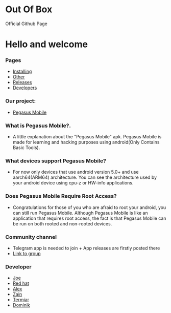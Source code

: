 # Out Of Box
Official Github Page


# Hello and welcome

### Pages
* [Installing](pegasus.html)
* [Other](#)
* [Releases](#)
* [Developers](#)

### Our project:
* [Pegasus Mobile](#)

### What is Pegasus Mobile?.
* A little explanation about the "Pegasus Mobile" apk.
Pegasus Mobile is made for learning and hacking purposes using android(Only Contains Basic Tools).

### What devices support Pegasus Mobile?
* For now only devices that use android version 5.0+ and use aarch64(ARM64) architecture. You can see the architecture used by your android device using cpu-z or HW-info applications.

### Does Pegasus Mobile Require Root Access?
* Congratulations for those of you who are afraid to root your android, you can still run Pegasus Mobile.
Although Pegasus Mobile is like an application that requires root access, the fact is that Pegasus Mobile can be run on both rooted and non-rooted devices.

### Community channel
* Telegram app is needed to join + App releases are firstly posted there
* [Link to group](@)

### Developer
* [Joe](#)
* [Red hat](#)
* [Alex](#)
* [Zain](#)
* [Termiar](#)
* [Dominik](#)

